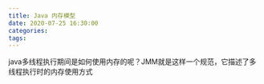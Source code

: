 ```yaml
---
title: Java 内存模型
date: 2020-07-25 16:30:00
categories: 
tags:
---
```


java多线程执行期间是如何使用内存的呢？JMM就是这样一个规范，它描述了多线程执行时的内存使用方式